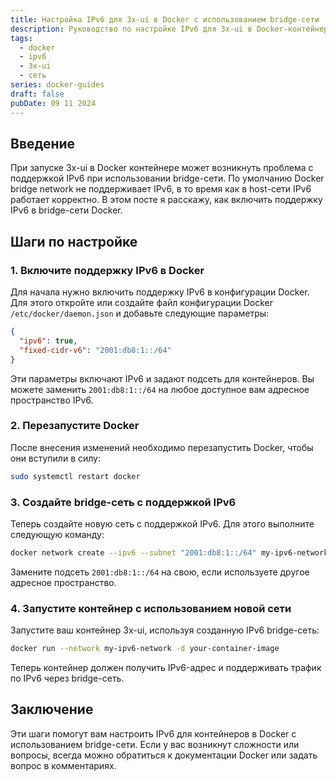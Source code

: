 ```yaml
---
title: Настройка IPv6 для 3x-ui в Docker с использованием bridge-сети
description: Руководство по настройке IPv6 для 3x-ui в Docker-контейнере с bridge-сетью.
tags:
  - docker
  - ipv6
  - 3x-ui
  - сеть
series: docker-guides
draft: false
pubDate: 09 11 2024
---
```


## Введение

При запуске 3x-ui в Docker контейнере может возникнуть проблема с поддержкой IPv6 при использовании bridge-сети. По умолчанию Docker bridge network не поддерживает IPv6, в то время как в host-сети IPv6 работает корректно. В этом посте я расскажу, как включить поддержку IPv6 в bridge-сети Docker.

## Шаги по настройке

### 1. Включите поддержку IPv6 в Docker

Для начала нужно включить поддержку IPv6 в конфигурации Docker. Для этого откройте или создайте файл конфигурации Docker `/etc/docker/daemon.json` и добавьте следующие параметры:

```json
{
  "ipv6": true,
  "fixed-cidr-v6": "2001:db8:1::/64"
}
```

Эти параметры включают IPv6 и задают подсеть для контейнеров. Вы можете заменить `2001:db8:1::/64` на любое доступное вам адресное пространство IPv6.

### 2. Перезапустите Docker

После внесения изменений необходимо перезапустить Docker, чтобы они вступили в силу:

```bash
sudo systemctl restart docker
```

### 3. Создайте bridge-сеть с поддержкой IPv6

Теперь создайте новую сеть с поддержкой IPv6. Для этого выполните следующую команду:

```bash
docker network create --ipv6 --subnet "2001:db8:1::/64" my-ipv6-network
```

Замените подсеть `2001:db8:1::/64` на свою, если используете другое адресное пространство.

### 4. Запустите контейнер с использованием новой сети

Запустите ваш контейнер 3x-ui, используя созданную IPv6 bridge-сеть:

```bash
docker run --network my-ipv6-network -d your-container-image
```

Теперь контейнер должен получить IPv6-адрес и поддерживать трафик по IPv6 через bridge-сеть.

## Заключение

Эти шаги помогут вам настроить IPv6 для контейнеров в Docker с использованием bridge-сети. Если у вас возникнут сложности или вопросы, всегда можно обратиться к документации Docker или задать вопрос в комментариях.
